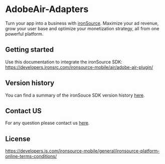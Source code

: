 # AdobeAir-Adapters
Turn your app into a business with [ironSource](https://www.is.com/). Maximize your ad revenue, grow your user base and optimize your monetization strategy, all from one powerful platform.

## Getting started
Use this documentation to integrate the ironSource SDK:
https://developers.ironsrc.com/ironsource-mobile/air/adobe-air-plugin/


## Version history 
You can find a summary of the ironSouce SDK version history [here](https://developers.ironsrc.com/ironsource-mobile/air/sdk-change-log/). 

## Contact US 
For any question please contact us [here](https://ironsrc.formtitan.com/knowledge-center#/). 

## License 
https://developers.is.com/ironsource-mobile/general/ironsource-platform-online-terms-conditions/

